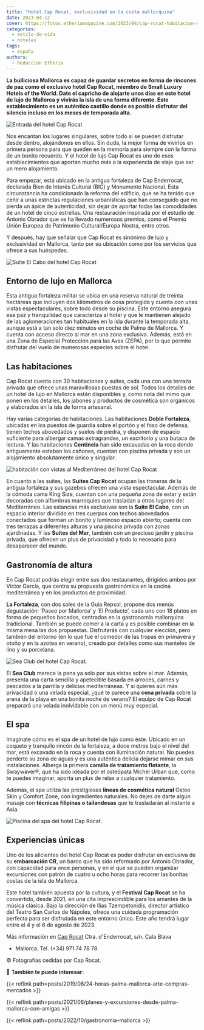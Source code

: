 ```yaml
---
title: "Hotel Cap Rocat, exclusividad en la costa mallorquina"
date: 2023-04-12
cover: https://fotos.etheriamagazine.com/2023/04/cap-rocat-habitacion-centinela.jpg
categories: 
  - estilo-de-vida
  - hoteles
tags: 
  - españa
authors: 
  - Redacción Etheria
---
```


**La bulliciosa Mallorca es capaz de guardar secretos en forma de rincones de paz como 
el exclusivo hotel Cap Rocat, miembro de Small Luxury Hotels of the World. Date el 
capricho de alojarte unos días en este hotel de lujo de Mallorca y vivirás la isla de 
una forma diferente. Este establecimiento es un auténtico castillo donde es posible 
disfrutar del silencio incluso en los meses de temporada alta.** 

![Entrada del hotel Cap Rocat](https://fotos.etheriamagazine.com/2023/04/Cap-Rocat-entrada.jpg "Entrada del hotel Cap Rocat.")

Nos encantan los lugares singulares, sobre todo si se pueden disfrutar desde dentro, 
alojándonos en ellos. Sin duda, la mejor forma de vivirlos en primera persona para que 
queden en la memoria para siempre con la forma de un bonito recuerdo. Y el hotel de lujo 
Cap Rocat es uno de esos establecimientos que aportan mucho más a la experiencia de 
viaje que ser un mero alojamiento. 

Para empezar, está ubicado en la antigua fortaleza de Cap Enderrocat, declarada Bien de 
Interés Cultural (BIC) y Monumento Nacional. Esta circunstancia ha condicionado la 
reforma del edificio, que se ha tenido que ceñir a unas estrictas regulaciones 
urbanísticas que han conseguido que no pierda un ápice de autenticidad, sin dejar de 
aportar todas las comodidades de un hotel de cinco estrellas. Una restauración inspirada 
por el estudio de Antonio Obrador que se ha llevado numerosos premios, como el Premio 
Unión Europea de Patrimonio Cultural/Europa Nostra, entre otros. 

Y después, hay que señalar que Cap Rocat es sinónimo de lujo y exclusividad en Mallorca, 
tanto por su ubicación como por los servicios que ofrece a sus huéspedes. 

![Suite El Cabo del hotel Cap Rocat](https://fotos.etheriamagazine.com/2023/04/cap-rocat-Suite-El-Cabo.jpg "Suite El Cabo: los tonos naturales predominan en la decoración del hotel.")

## Entorno de lujo en Mallorca

Esta antigua fortaleza militar se ubica en una reserva natural de treinta hectáreas que 
incluyen dos kilómetros de cosa protegida y cuenta con unas vistas espectaculares, sobre 
todo desde su piscina. Este entorno asegura esa paz y tranquilidad que caracteriza al 
hotel y que le mantienen alejado de las aglomeraciones tan habituales en la isla durante 
la temporada alta, aunque está a tan solo diez minutos en coche de Palma de Mallorca. Y 
cuenta con acceso directo al mar en una zona exclusiva. Además, está en una Zona de 
Especial Protección para las Aves (ZEPA), por lo que permite disfrutar del vuelo de 
numerosas especies sobre el hotel. 

## Las habitaciones

Cap Rocat cuenta con 30 habitaciones y suites, cada una con una terraza privada que 
ofrece unas maravillosas puestas de sol. Todos los detalles de un hotel de lujo en 
Mallorca están disponibles y, como nota del mimo que ponen en los detalles, los jabones 
y productos de cosmética son orgánicos y elaborados en la isla de forma artesanal. 

Hay varias categorías de habitaciones. Las habitaciones **Doble Fortaleza**, ubicadas en 
los puestos de guardia sobre el portón y el foso de defensa, tienen techos abovedados y 
suelos de piedra, y disponen de espacio suficiente para albergar camas extragrandes, un 
escritorio y una butaca de lectura. Y las habitaciones **Centinela** han sido excavadas 
en la roca donde antiguamente estaban los cañones, cuentan con piscina privada y son un 
alojamiento absolutamente único y singular. 

![habitación con vistas al Mediterráneo del hotel Cap Rocat](https://fotos.etheriamagazine.com/2023/04/cap-rocat-habitacion-centinela.jpg "Habitación Centinela, excavada en la roca.")

En cuanto a las suites, las **Suites Cap Rocat** ocupan las troneras de la antigua 
fortaleza y sus gazebos ofrecen una vista espectacular. Además de la cómoda cama King 
Size, cuentan con una pequeña zona de estar y están decoradas con alfombras marroquíes 
que trasladan a otros lugares del Mediterráneo. Las estancias más exclusivas son la 
**Suite El Cabo**, con un espacio interior dividido en tres cuerpos con techos 
abovedados conectados que forman un bonito y luminoso espacio abierto; cuenta con tres 
terrazas a diferentes alturas y una piscina privada con zonas ajardinadas. Y las 
**Suites del Mar**, también con un precioso jardín y piscina privada, que ofrecen un 
plus de privacidad y todo lo necesario para desaparecer del mundo. 

## Gastronomía de altura

En Cap Rocat podrás elegir entre sus dos restaurantes, dirigidos ambos por Víctor 
García, que centra su propuesta gastronómica en la cocina mediterránea y en los 
productos de proximidad. 

**La Fortaleza**, con dos soles de la Guía Repsol, propone dos menús degustación: ‘Paseo 
por Mallorca’ y ‘El Producto’, cada uno con 18 platos en forma de pequeños bocados, 
centrados en la gastronomía mallorquina tradicional. También se puede comer a la carta y 
es posible combinar en la misma mesa las dos propuestas. Disfrutarás con cualquier 
elección, pero también del entorno (en lo que fue el comedor de las tropas en primavera 
y otoño y en la azotea en verano), creado por detalles como sus manteles de lino y su 
porcelana. 

![Sea Club del hotel Cap Rocat.](https://fotos.etheriamagazine.com/2023/04/cap-rocat-Sea-Club.jpg "Sea Club del hotel Cap Rocat.")

El **Sea Club** merece la pena ya solo por sus vistas sobre el mar. Además, presenta una 
carta sencilla y apetecible basada en arroces, carnes y pescados a la parrilla y 
delicias mediterráneas. Y si quieres aún más privacidad o una velada especial, ¿qué te 
parece una **cena privada** sobre la arena de la playa en una bonita noche de verano? El 
equipo de Cap Rocat preparará una velada inolvidable con un menú muy especial. 

## El spa

Imagínate cómo es el spa de un hotel de lujo como éste. Ubicado en un coqueto y 
tranquilo rincón de la fortaleza, a doce metros bajo el nivel del mar, está excavado en 
la roca y cuenta con iluminación natural. No puedes perderte su zona de aguas y es una 
auténtica delicia dejarse mimar en sus instalaciones. Alberga la primera **camilla de 
tratamiento flotante**, la Swaywaver®, que ha sido ideada por el osteópata Michel Urban 
que, como te puedes imaginar, aporta un plus de relax a cualquier tratamiento. 

Además, el spa utiliza las prestigiosas **líneas de cosmética natural** Osteo Skin y 
Comfort Zone, con ingredientes naturales. No dejes de darte algún masaje con **técnicas 
filipinas o tailandesas** que te trasladarán al instante a Asia. 

![Piscina del spa del hotel Cap Rocat.](https://fotos.etheriamagazine.com/2023/04/Cap-Rocat-spa.jpg "Piscina del spa del hotel Cap Rocat.")

## Experiencias únicas

Uno de los alicientes del hotel Cap Rocat es poder disfrutar en exclusiva de su 
**embarcación CR**, un barco que ha sido reformado por Antonio Obrador, con capacidad 
para once personas, y en el que se pueden organizar excursiones con patrón de cuatro u 
ocho horas para recorrer las bonitas costas de la isla de Mallorca. 

Este hotel también apuesta por la cultura, y el **Festival Cap Rocat** se ha convertido, 
desde 2021, en una cita imprescindible para los amantes de la música clásica. Bajo la 
dirección de Ilias Tzempetonidis, director artístico del Teatro San Carlos de Nápoles, 
ofrece una cuidada programación perfecta para ser disfrutada en este entorno único. Este 
año tendrá lugar entre el 4 y el 6 de agosto de 2023. 

Más información en [Cap Rocat](https://caprocat.com/) Ctra. d'Enderrocat, s/n. Cala 
Blava 

- Mallorca. Tel. (+34) 971 74 78 78. 

© Fotografías cedidas por Cap Rocat. 

📌 **También te puede interesar:** 

{{< reflink path=posts/2019/08/24-horas-palma-mallorca-arte-compras-mercados >}} 

{{< reflink path=posts/2021/06/planes-y-excursiones-desde-palma-mallorca-con-amigas >}} 

{{< reflink path=posts/2022/10/gastronomia-mallorca >}}

